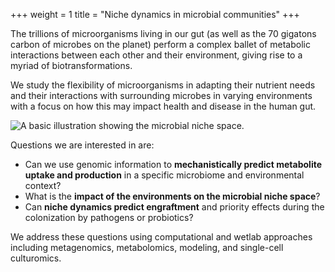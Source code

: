 +++
weight = 1
title = "Niche dynamics in microbial communities"
+++

The trillions of microorganisms living in our gut (as well as the 70 gigatons carbon of microbes on
the planet) perform a complex ballet of metabolic interactions between each other and their
environment, giving rise to a myriad of biotransformations.

We study the flexibility of microorganisms
in adapting their nutrient needs and their interactions with surrounding microbes in varying environments
with a focus on how this may impact health and disease in the human gut.

![A basic illustration showing the microbial niche space.](/media/research/niches.webp)

Questions we are interested in are:

- Can we use genomic information to **mechanistically predict metabolite uptake and
  production** in a specific microbiome and environmental context?
- What is the **impact of the environments on the microbial niche space**?
- Can **niche dynamics predict engraftment** and priority effects during the colonization by
  pathogens or probiotics?

We address these questions using computational and wetlab approaches including
metagenomics, metabolomics, modeling, and single-cell culturomics.
